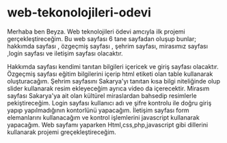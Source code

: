 # web-tekonolojileri-odevi

Merhaba ben Beyza. Web teknolojileri ödevi amcıyla ilk projemi gerçekleştireceğim.
Bu web sayfası 6 tane sayfadan oluşup bunlar; hakkımda sayfası , özgeçmiş sayfası , şehrim sayfası, mirasımız sayfası ,login sayfası ve iletişim sayfası olacaktır.

Hakkımda sayfası kendimi tanıtan bilgileri içericek ve giriş sayfası olacaktır.
Özgeçmiş sayfası eğitim bilgilerini içerip html etiketi olan table kullanarak oluşturacağım.
Şehrim sayfasını Sakarya'yı tanıtan kısa bilgi niteliğinde olup slider kullanarak resim ekleyeceğim ayrıca video da  içerecektir.
Mirasım sayfası Sakarya'ya ait olan kültürel miraslardan bahsedip resimlerle pekiştireceğim.
Login sayfası kullanıcı adı ve şifre kontrolu ile doğru giriş yapıp yapılmadığının kontorlünü yapacağım.
İletişim sayfası form elemanlarını kullanacağım ve  kontrol işlemlerini javascript kullanarak yapacağım.
Web sayfamı yaparken Html,css,php,javascript gibi dillerini kullanarak projemi greçekleştireceğim.

